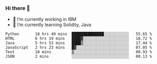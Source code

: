 ### Hi there 👋

<!--
**mathcodeman/mathcodeman** is a ✨ _special_ ✨ repository because its `README.md` (this file) appears on your GitHub profile.

Here are some ideas to get you started:

- 🔭 I’m currently working on ...
- 🌱 I’m currently learning ...
- 👯 I’m looking to collaborate on ...
- 🤔 I’m looking for help with ...
- 💬 Ask me about ...
- 📫 How to reach me: ...
- 😄 Pronouns: ...
- ⚡ Fun fact: ...
-->

- 🔭 I’m currently working in IBM
- 🌱 I’m currently learning Solidity, Java

<!--START_SECTION:waka-->

```text
Python       18 hrs 49 mins  ██████████████░░░░░░░░░░░   55.65 %
HTML         6 hrs 19 mins   ████▓░░░░░░░░░░░░░░░░░░░░   18.72 %
Java         5 hrs 53 mins   ████▒░░░░░░░░░░░░░░░░░░░░   17.44 %
JavaScript   2 hrs 23 mins   █▓░░░░░░░░░░░░░░░░░░░░░░░   07.05 %
Text         18 mins         ▒░░░░░░░░░░░░░░░░░░░░░░░░   00.93 %
JSON         2 mins          ░░░░░░░░░░░░░░░░░░░░░░░░░   00.13 %
```

<!--END_SECTION:waka-->
